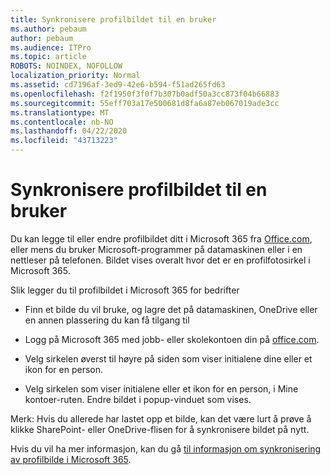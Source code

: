 ```yaml
---
title: Synkronisere profilbildet til en bruker
ms.author: pebaum
author: pebaum
ms.audience: ITPro
ms.topic: article
ROBOTS: NOINDEX, NOFOLLOW
localization_priority: Normal
ms.assetid: cd7196af-3ed9-42e6-b594-f51ad265fd63
ms.openlocfilehash: f2f1950f3f0f7b307b0adf50a3cc873f04b66883
ms.sourcegitcommit: 55eff703a17e500681d8fa6a87eb067019ade3cc
ms.translationtype: MT
ms.contentlocale: nb-NO
ms.lasthandoff: 04/22/2020
ms.locfileid: "43713223"
---
```

# <a name="sync-a-users-profile-picture"></a>Synkronisere profilbildet til en bruker

Du kan legge til eller endre profilbildet ditt i Microsoft 365 fra [Office.com](https://www.office.com), eller mens du bruker Microsoft-programmer på datamaskinen eller i en nettleser på telefonen. Bildet vises overalt hvor det er en profilfotosirkel i Microsoft 365.

Slik legger du til profilbildet i Microsoft 365 for bedrifter

- Finn et bilde du vil bruke, og lagre det på datamaskinen, OneDrive eller en annen plassering du kan få tilgang til

- Logg på Microsoft 365 med jobb- eller skolekontoen din på [office.com](https://www.office.com).

- Velg sirkelen øverst til høyre på siden som viser initialene dine eller et ikon for en person.

- Velg sirkelen som viser initialene eller et ikon for en person, i Mine kontoer-ruten. Endre bildet i popup-vinduet som vises.

Merk: Hvis du allerede har lastet opp et bilde, kan det være lurt å prøve å klikke SharePoint- eller OneDrive-flisen for å synkronisere bildet på nytt.

Hvis du vil ha mer informasjon, kan du gå [til informasjon om synkronisering av profilbilde i Microsoft 365](https://support.office.com/article/information-about-profile-picture-synchronization-in-office-365-20594d76-d054-4af4-a660-401133e3d48a).
